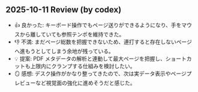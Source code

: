 ## 2025-10-11 Review (by codex)
- 👍 良かった: キーボード操作でもページ送りができるようになり、手をマウスから離していても参照テンポを維持できた。
- 👎 不満: まだページ総数を把握できないため、連打すると存在しないページへ進もうとしてしまう余地が残っている。
- 💡 提案: PDF メタデータの解析と連動して最大ページを把握し、ショートカットも上限内にクランプする仕組みを検討したい。
- 🪞 感想: デスク操作がかなり整ってきたので、次は実データ表示やページプレビューなど視覚面の強化に進めそうだと感じた。
